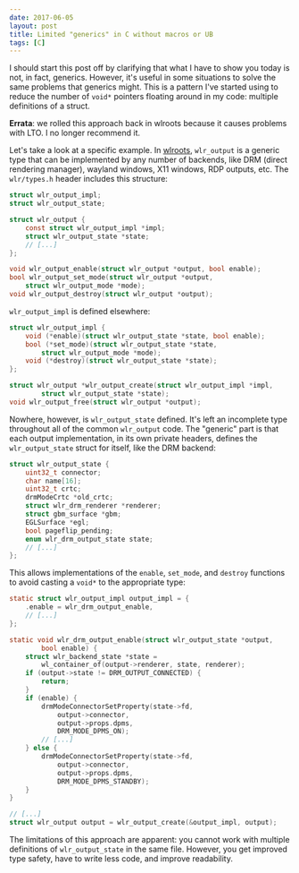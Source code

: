 ```yaml
---
date: 2017-06-05
layout: post
title: Limited "generics" in C without macros or UB
tags: [C]
---
```


I should start this post off by clarifying that what I have to show you today is
not, in fact, generics. However, it's useful in some situations to solve the
same problems that generics might. This is a pattern I've started using to
reduce the number of `void*` pointers floating around in my code: multiple
definitions of a struct.

**Errata**: we rolled this approach back in wlroots because it causes problems
with LTO. I no longer recommend it.

Let's take a look at a specific example. In
[wlroots](https://github.com/SirCmpwn/wlroots), `wlr_output` is a generic type
that can be implemented by any number of backends, like DRM (direct rendering
manager), wayland windows, X11 windows, RDP outputs, etc. The `wlr/types.h`
header includes this structure:

```c
struct wlr_output_impl;
struct wlr_output_state;

struct wlr_output {
    const struct wlr_output_impl *impl;
    struct wlr_output_state *state;
    // [...]
};

void wlr_output_enable(struct wlr_output *output, bool enable);
bool wlr_output_set_mode(struct wlr_output *output,
    struct wlr_output_mode *mode);
void wlr_output_destroy(struct wlr_output *output);
```

`wlr_output_impl` is defined elsewhere:

```c
struct wlr_output_impl {
    void (*enable)(struct wlr_output_state *state, bool enable);
    bool (*set_mode)(struct wlr_output_state *state,
        struct wlr_output_mode *mode);
    void (*destroy)(struct wlr_output_state *state);
};

struct wlr_output *wlr_output_create(struct wlr_output_impl *impl,
        struct wlr_output_state *state);
void wlr_output_free(struct wlr_output *output);
```

Nowhere, however, is `wlr_output_state` defined. It's left an incomplete type
throughout all of the common `wlr_output` code. The "generic" part is that each
output implementation, in its own private headers, defines the
`wlr_output_state` struct for itself, like the DRM backend:

```c
struct wlr_output_state {
    uint32_t connector;
    char name[16];
    uint32_t crtc;
    drmModeCrtc *old_crtc;
    struct wlr_drm_renderer *renderer;
    struct gbm_surface *gbm;
    EGLSurface *egl;
    bool pageflip_pending;
    enum wlr_drm_output_state state;
    // [...]
};
```

This allows implementations of the `enable`, `set_mode`, and `destroy` functions
to avoid casting a `void*` to the appropriate type:

```c
static struct wlr_output_impl output_impl = {
    .enable = wlr_drm_output_enable,
    // [...]
};

static void wlr_drm_output_enable(struct wlr_output_state *output,
        bool enable) {
    struct wlr_backend_state *state =
        wl_container_of(output->renderer, state, renderer);
    if (output->state != DRM_OUTPUT_CONNECTED) {
        return;
    }
    if (enable) {
        drmModeConnectorSetProperty(state->fd,
            output->connector,
            output->props.dpms,
            DRM_MODE_DPMS_ON);
        // [...]
    } else {
        drmModeConnectorSetProperty(state->fd,
            output->connector,
            output->props.dpms,
            DRM_MODE_DPMS_STANDBY);
    }
}

// [...]
struct wlr_output output = wlr_output_create(&output_impl, output);
```

The limitations of this approach are apparent: you cannot work with multiple
definitions of `wlr_output_state` in the same file. However, you get improved
type safety, have to write less code, and improve readability.
